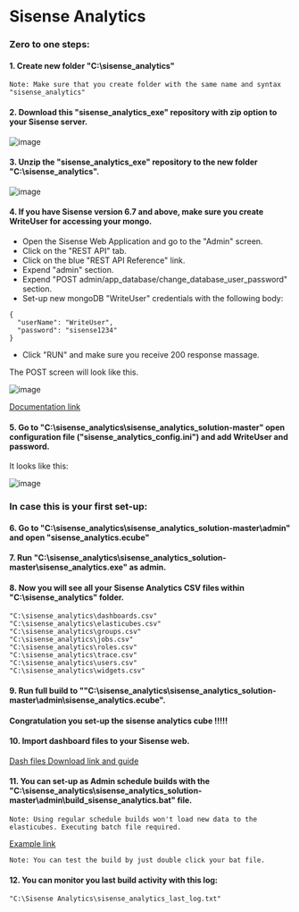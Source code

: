 # Sisense Analytics


### Zero to one steps:

#### 1. Create new folder "C:\sisense_analytics"
```
Note: Make sure that you create folder with the same name and syntax "sisense_analytics"
```

#### 2. Download this "sisense_analytics_exe" repository with zip option to your Sisense server.

![image](https://user-images.githubusercontent.com/7319365/32697769-bd4213dc-c7a0-11e7-8c78-a0a2b24bdddb.png)

#### 3. Unzip the "sisense_analytics_exe" repository to the new folder "C:\sisense_analytics".

![image](https://user-images.githubusercontent.com/7319365/32697719-86d809ce-c79f-11e7-803d-c6dd7bacb259.png)

#### 4. If you have Sisense version 6.7 and above, make sure you create WriteUser for accessing your mongo.

* Open the Sisense Web Application and go to the "Admin" screen.
* Click on the "REST API" tab.
* Click on the blue "REST API Reference" link.
* Expend "admin" section.
* Expend "POST admin/app_database/change_database_user_password" section.
* Set-up new  mongoDB "WriteUser" credentials with the following body:
```
{
  "userName": "WriteUser",
  "password": "sisense1234"
}
```

* Click "RUN" and make sure you receive 200 response massage.

The POST screen will look like this.

![image](https://user-images.githubusercontent.com/7319365/34046233-0829819a-e1b5-11e7-8b06-9500bfbd94e5.png)

[Documentation link](https://documentation.sisense.com/accessing-sisense-application-database)


#### 5. Go to "C:\sisense_analytics\sisense_analytics_solution-master" open configuration file ("sisense_analytics_config.ini") and add WriteUser and password.

It looks like this:

![image](https://user-images.githubusercontent.com/7319365/32697741-fc52c752-c79f-11e7-8580-98094a47e9f4.png)


### In case this is your first set-up:

#### 6. Go to "C:\sisense_analytics\sisense_analytics_solution-master\admin" and open "sisense_analytics.ecube"

#### 7. Run "C:\sisense_analytics\sisense_analytics_solution-master\sisense_analytics.exe" as admin.

#### 8. Now you will see all your Sisense Analytics CSV files within "C:\sisense_analytics" folder.

```
"C:\sisense_analytics\dashboards.csv"
"C:\sisense_analytics\elasticubes.csv"
"C:\sisense_analytics\groups.csv"
"C:\sisense_analytics\jobs.csv"
"C:\sisense_analytics\roles.csv"
"C:\sisense_analytics\trace.csv"
"C:\sisense_analytics\users.csv"
"C:\sisense_analytics\widgets.csv"
```

#### 9. Run full build to ""C:\sisense_analytics\sisense_analytics_solution-master\admin\sisense_analytics.ecube".

#### Congratulation you set-up the sisense analytics cube !!!!!

#### 10. Import dashboard files to your Sisense web. 

[Dash  files Download link and guide](https://github.com/dankush/sisense_analytics_solution/releases/tag/0.1)

#### 11. You can set-up as Admin schedule builds with the "C:\sisense_analytics\sisense_analytics_solution-master\admin\build_sisense_analytics.bat" file.

```
Note: Using regular schedule builds won't load new data to the elasticubes. Executing batch file required.
```

[Example link](https://support.sisense.com/hc/en-us/articles/230646488-Schedule-sequential-ElastiCube-builds-using-windows-task-scheduler)

```
Note: You can test the build by just double click your bat file.
```

#### 12. You can monitor you last build activity with this log:

```
"C:\Sisense Analytics\sisense_analytics_last_log.txt"
```



